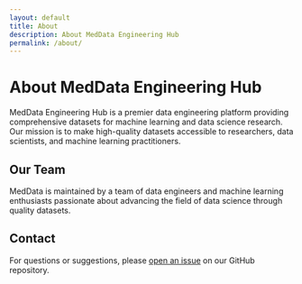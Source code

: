 ```yaml
---
layout: default
title: About
description: About MedData Engineering Hub
permalink: /about/
---
```


# About MedData Engineering Hub

MedData Engineering Hub is a premier data engineering platform providing comprehensive datasets for machine learning and data science research. Our mission is to make high-quality datasets accessible to researchers, data scientists, and machine learning practitioners.

## Our Team

MedData is maintained by a team of data engineers and machine learning enthusiasts passionate about advancing the field of data science through quality datasets.

## Contact

For questions or suggestions, please [open an issue](https://github.com/alaamer12/meddata/issues) on our GitHub repository. 